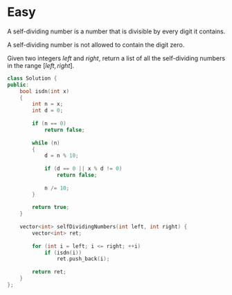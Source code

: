 # Easy

A self-dividing number is a number that is divisible by every digit it contains.

A self-dividing number is not allowed to contain the digit zero.

Given two integers $left$ and $right$, return a list of all the self-dividing numbers in the range $[left, right]$.

```cpp
class Solution {
public:
    bool isdn(int x)
    {
        int n = x;
        int d = 0;
        
        if (n == 0)
            return false;
        
        while (n)
        {
            d = n % 10;
            
            if (d == 0 || x % d != 0)
                return false;
            
            n /= 10;
        }
        
        return true;
    }
    
    vector<int> selfDividingNumbers(int left, int right) {
        vector<int> ret;
        
        for (int i = left; i <= right; ++i)
            if (isdn(i))
                ret.push_back(i);
        
        return ret;
    }
};
```
